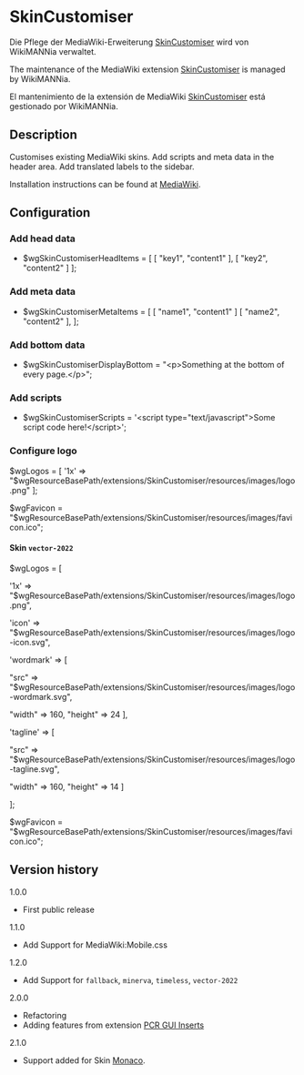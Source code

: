 # SkinCustomiser
Die Pflege der MediaWiki-Erweiterung [SkinCustomiser](https://www.mediawiki.org/wiki/Extension:SkinCustomiser) wird von WikiMANNia verwaltet.

The maintenance of the MediaWiki extension [SkinCustomiser](https://www.mediawiki.org/wiki/Extension:SkinCustomiser) is managed by WikiMANNia.

El mantenimiento de la extensión de MediaWiki [SkinCustomiser](https://www.mediawiki.org/wiki/Extension:SkinCustomiser) está gestionado por WikiMANNia.

## Description

Customises existing MediaWiki skins. Add scripts and meta data in the header area. Add translated labels to the sidebar.

Installation instructions can be found at [MediaWiki](http://www.mediawiki.org/wiki/Extension:SkinCustomiser).

## Configuration

### Add head data

* $wgSkinCustomiserHeadItems = [
		[ "key1", "content1" ],
		[ "key2", "content2" ]
	];

### Add meta data

* $wgSkinCustomiserMetaItems = [
		[ "name1", "content1" ]
		[ "name2", "content2" ],
	];

### Add bottom data

* $wgSkinCustomiserDisplayBottom = "&lt;p>Something at the bottom of every page.&lt;/p>";

### Add scripts

* $wgSkinCustomiserScripts = '&lt;script type="text/javascript">Some script code here!&lt;/script>';

### Configure logo

$wgLogos   = [ '1x' => "$wgResourceBasePath/extensions/SkinCustomiser/resources/images/logo.png" ];

$wgFavicon = "$wgResourceBasePath/extensions/SkinCustomiser/resources/images/favicon.ico";

#### Skin `vector-2022`

$wgLogos = [

'1x' => "$wgResourceBasePath/extensions/SkinCustomiser/resources/images/logo.png",

'icon' => "$wgResourceBasePath/extensions/SkinCustomiser/resources/images/logo-icon.svg",

'wordmark' => [

"src" => "$wgResourceBasePath/extensions/SkinCustomiser/resources/images/logo-wordmark.svg",

"width" => 160, "height" => 24 ],

'tagline' => [

"src" => "$wgResourceBasePath/extensions/SkinCustomiser/resources/images/logo-tagline.svg",

"width" => 160, "height" => 14 ]

];

$wgFavicon = "$wgResourceBasePath/extensions/SkinCustomiser/resources/images/favicon.ico";

## Version history

1.0.0

* First public release

1.1.0

* Add Support for MediaWiki:Mobile.css

1.2.0

* Add Support for `fallback`, `minerva`, `timeless`, `vector-2022`

2.0.0

* Refactoring
* Adding features from extension [PCR GUI Inserts](https://www.mediawiki.org/wiki/Extension:PCR_GUI_Inserts)

2.1.0

* Support added for Skin [Monaco](https://www.mediawiki.org/wiki/Skin:Monaco).
